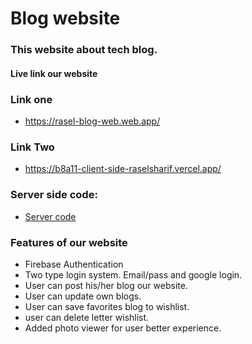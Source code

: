# Blog website

### This website about tech blog.

#### Live link our website

### Link one

- <a href="https://rasel-blog-web.web.app/" target="_blank">https://rasel-blog-web.web.app/</a>

### Link Two

- <a href="https://b8a11-client-side-raselsharif.vercel.app/" target="_blank">https://b8a11-client-side-raselsharif.vercel.app/</a>

### Server side code:

- <a href="https://github.com/raselsharif/programmingHero-assignment-11-server-side.git" target="_blank">Server code</a>

### Features of our website

- Firebase Authentication
- Two type login system. Email/pass and google login.
- User can post his/her blog our website.
- User can update own blogs.
- User can save favorites blog to wishlist.
- user can delete letter wishlist.
- Added photo viewer for user better experience.

